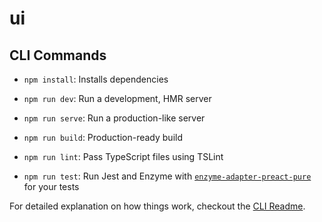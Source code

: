 # ui

## CLI Commands
*   `npm install`: Installs dependencies

*   `npm run dev`: Run a development, HMR server

*   `npm run serve`: Run a production-like server

*   `npm run build`: Production-ready build

*   `npm run lint`: Pass TypeScript files using TSLint

*   `npm run test`: Run Jest and Enzyme with
    [`enzyme-adapter-preact-pure`](https://github.com/preactjs/enzyme-adapter-preact-pure) for
    your tests


For detailed explanation on how things work, checkout the [CLI Readme](https://github.com/developit/preact-cli/blob/master/README.md).
